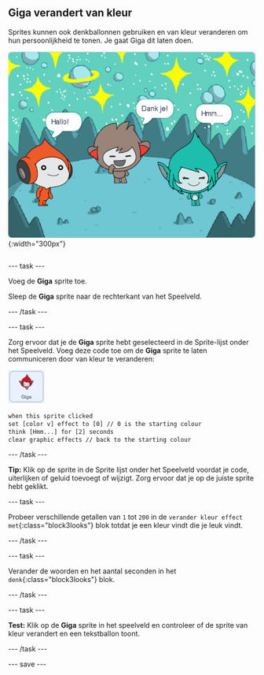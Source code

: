 ## Giga verandert van kleur

<div style="display: flex; flex-wrap: wrap">
<div style="flex-basis: 200px; flex-grow: 1; margin-right: 15px;">
Sprites kunnen ook denkballonnen gebruiken en van kleur veranderen om hun persoonlijkheid te tonen. Je gaat Giga dit laten doen.
</div>
<div>

![De Giga sprite denkt, "Hmm...".](images/giga-step2.png){:width="300px"}

</div>
</div>

--- task ---

Voeg de **Giga** sprite toe.

Sleep de **Giga** sprite naar de rechterkant van het Speelveld.

--- /task ---

--- task ---

Zorg ervoor dat je de **Giga** sprite hebt geselecteerd in de Sprite-lijst onder het Speelveld. Voeg deze code toe om de **Giga** sprite te laten communiceren door van kleur te veranderen:

![De Giga sprite.](images/giga-sprite.png)

```blocks3
when this sprite clicked
set [color v] effect to [0] // 0 is the starting colour
think [Hmm...] for [2] seconds 
clear graphic effects // back to the starting colour
```

--- /task ---

**Tip:** Klik op de sprite in de Sprite lijst onder het Speelveld voordat je code, uiterlijken of geluid toevoegt of wijzigt. Zorg ervoor dat je op de juiste sprite hebt geklikt.

--- task ---

Probeer verschillende getallen van `1` tot `200` in de `verander kleur effect met`{:class="block3looks"} blok totdat je een kleur vindt die je leuk vindt.

--- /task ---

--- task ---

Verander de woorden en het aantal seconden in het `denk`{:class="block3looks"} blok.

--- /task ---

--- task ---

**Test:** Klik op de **Giga** sprite in het speelveld en controleer of de sprite van kleur verandert en een tekstballon toont.

--- /task ---

--- save ---
